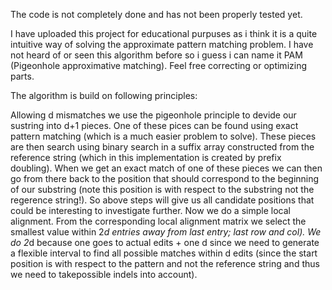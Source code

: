 The code is not completely done and has not been properly tested yet.

I have uploaded this project for educational purpuses as i think it is a quite intuitive way of solving the approximate pattern matching problem. I have not heard of or seen this algorithm before so i guess i can name it PAM (Pigeonhole approximative matching). Feel free correcting or optimizing parts. 

The algorithm is build on following principles:

Allowing d mismatches we use the pigeonhole principle to devide our sustring into d+1 pieces. One of these pices can be found using exact pattern matching (which is a much easier problem to solve).
These pieces are then search using binary search in a suffix array constructed from the reference string (which in this implementation is created by prefix doubling). 
When we get an exact match of one of these pieces we can then go from there back to the position that should correspond to the beginning of our substring (note this position is with respect to the substring not the regerence string!).
So above steps will give us all candidate positions that could be interesting to investigate further. 
Now we do a simple local alignment. From the corresponding local alignment matrix we select the smallest value within 2*d entries away from last entry; last row and col). We do 2*d because one goes to actual edits + one d since we need to generate a flexible interval to find all possible matches within d edits (since the start position is with respect to the pattern and not the reference string and thus we need to takepossible indels into account).






